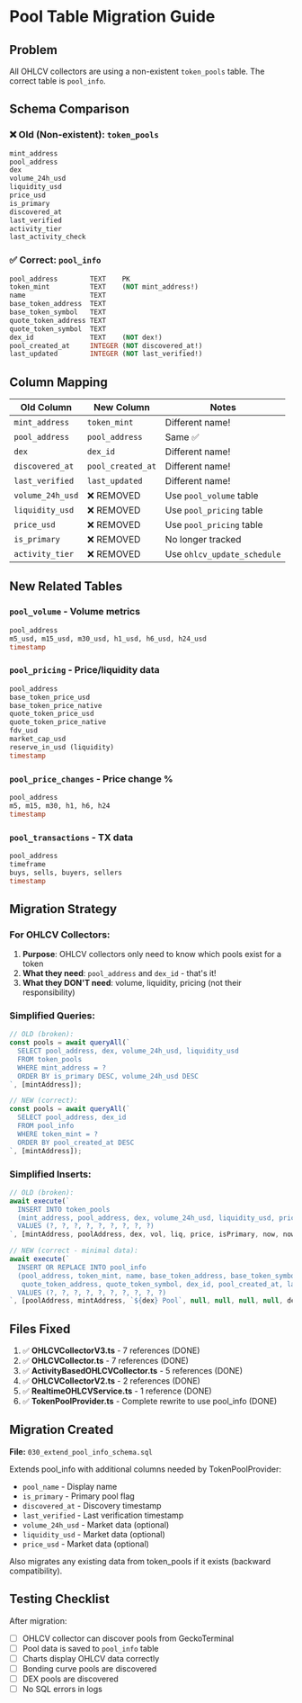 # Pool Table Migration Guide

## Problem
All OHLCV collectors are using a non-existent `token_pools` table. The correct table is `pool_info`.

## Schema Comparison

### ❌ Old (Non-existent): `token_pools`
```sql
mint_address
pool_address
dex
volume_24h_usd
liquidity_usd
price_usd
is_primary
discovered_at
last_verified
activity_tier
last_activity_check
```

### ✅ Correct: `pool_info`
```sql
pool_address        TEXT    PK
token_mint          TEXT    (NOT mint_address!)
name                TEXT
base_token_address  TEXT
base_token_symbol   TEXT
quote_token_address TEXT
quote_token_symbol  TEXT
dex_id              TEXT    (NOT dex!)
pool_created_at     INTEGER (NOT discovered_at!)
last_updated        INTEGER (NOT last_verified!)
```

## Column Mapping

| Old Column | New Column | Notes |
|------------|------------|-------|
| `mint_address` | `token_mint` | Different name! |
| `pool_address` | `pool_address` | Same ✅ |
| `dex` | `dex_id` | Different name! |
| `discovered_at` | `pool_created_at` | Different name! |
| `last_verified` | `last_updated` | Different name! |
| `volume_24h_usd` | ❌ REMOVED | Use `pool_volume` table |
| `liquidity_usd` | ❌ REMOVED | Use `pool_pricing` table |
| `price_usd` | ❌ REMOVED | Use `pool_pricing` table |
| `is_primary` | ❌ REMOVED | No longer tracked |
| `activity_tier` | ❌ REMOVED | Use `ohlcv_update_schedule` |

## New Related Tables

### `pool_volume` - Volume metrics
```sql
pool_address
m5_usd, m15_usd, m30_usd, h1_usd, h6_usd, h24_usd
timestamp
```

### `pool_pricing` - Price/liquidity data
```sql
pool_address
base_token_price_usd
base_token_price_native
quote_token_price_usd
quote_token_price_native
fdv_usd
market_cap_usd
reserve_in_usd (liquidity)
timestamp
```

### `pool_price_changes` - Price change %
```sql
pool_address
m5, m15, m30, h1, h6, h24
timestamp
```

### `pool_transactions` - TX data
```sql
pool_address
timeframe
buys, sells, buyers, sellers
timestamp
```

## Migration Strategy

### For OHLCV Collectors:
1. **Purpose**: OHLCV collectors only need to know which pools exist for a token
2. **What they need**: `pool_address` and `dex_id` - that's it!
3. **What they DON'T need**: volume, liquidity, pricing (not their responsibility)

### Simplified Queries:
```typescript
// OLD (broken):
const pools = await queryAll(`
  SELECT pool_address, dex, volume_24h_usd, liquidity_usd
  FROM token_pools
  WHERE mint_address = ?
  ORDER BY is_primary DESC, volume_24h_usd DESC
`, [mintAddress]);

// NEW (correct):
const pools = await queryAll(`
  SELECT pool_address, dex_id
  FROM pool_info
  WHERE token_mint = ?
  ORDER BY pool_created_at DESC
`, [mintAddress]);
```

### Simplified Inserts:
```typescript
// OLD (broken):
await execute(`
  INSERT INTO token_pools
  (mint_address, pool_address, dex, volume_24h_usd, liquidity_usd, price_usd, is_primary, discovered_at, last_verified)
  VALUES (?, ?, ?, ?, ?, ?, ?, ?, ?)
`, [mintAddress, poolAddress, dex, vol, liq, price, isPrimary, now, now]);

// NEW (correct - minimal data):
await execute(`
  INSERT OR REPLACE INTO pool_info
  (pool_address, token_mint, name, base_token_address, base_token_symbol, 
   quote_token_address, quote_token_symbol, dex_id, pool_created_at, last_updated)
  VALUES (?, ?, ?, ?, ?, ?, ?, ?, ?, ?)
`, [poolAddress, mintAddress, `${dex} Pool`, null, null, null, null, dex, Date.now(), Date.now()]);
```

## Files Fixed

1. ✅ **OHLCVCollectorV3.ts** - 7 references (DONE)
2. ✅ **OHLCVCollector.ts** - 7 references (DONE)
3. ✅ **ActivityBasedOHLCVCollector.ts** - 5 references (DONE)
4. ✅ **OHLCVCollectorV2.ts** - 2 references (DONE)
5. ✅ **RealtimeOHLCVService.ts** - 1 reference (DONE)
6. ✅ **TokenPoolProvider.ts** - Complete rewrite to use pool_info (DONE)

## Migration Created

**File:** `030_extend_pool_info_schema.sql`

Extends pool_info with additional columns needed by TokenPoolProvider:
- `pool_name` - Display name
- `is_primary` - Primary pool flag
- `discovered_at` - Discovery timestamp
- `last_verified` - Last verification timestamp  
- `volume_24h_usd` - Market data (optional)
- `liquidity_usd` - Market data (optional)
- `price_usd` - Market data (optional)

Also migrates any existing data from token_pools if it exists (backward compatibility).

## Testing Checklist

After migration:
- [ ] OHLCV collector can discover pools from GeckoTerminal
- [ ] Pool data is saved to `pool_info` table
- [ ] Charts display OHLCV data correctly
- [ ] Bonding curve pools are discovered
- [ ] DEX pools are discovered
- [ ] No SQL errors in logs
